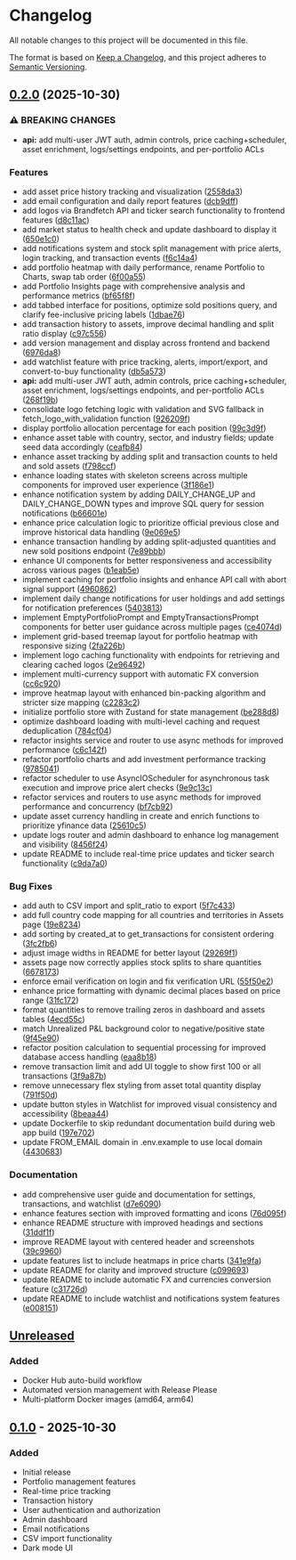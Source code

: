 # Changelog

All notable changes to this project will be documented in this file.

The format is based on [Keep a Changelog](https://keepachangelog.com/en/1.0.0/),
and this project adheres to [Semantic Versioning](https://semver.org/spec/v2.0.0.html).

## [0.2.0](https://github.com/ArthurMTX/Portfolium/compare/v0.1.0...v0.2.0) (2025-10-30)


### ⚠ BREAKING CHANGES

* **api:** add multi-user JWT auth, admin controls, price caching+scheduler, asset enrichment, logs/settings endpoints, and per-portfolio ACLs

### Features

* add asset price history tracking and visualization ([2558da3](https://github.com/ArthurMTX/Portfolium/commit/2558da3fbe9fe6ca811de1d817aa12306ce0bce0))
* add email configuration and daily report features ([dcb9dff](https://github.com/ArthurMTX/Portfolium/commit/dcb9dff90b346e313a8295bf2f332bca0a1d102f))
* add logos via Brandfetch API and ticker search functionality to frontend features ([d8c11ac](https://github.com/ArthurMTX/Portfolium/commit/d8c11acce524fe97320cdc109d62040e0cb5d427))
* add market status to health check and update dashboard to display it ([650e1c0](https://github.com/ArthurMTX/Portfolium/commit/650e1c05e1a059a9d617a5bb8d5250f8edfa1d15))
* add notifications system and stock split management with price alerts, login tracking, and transaction events ([f6c14a4](https://github.com/ArthurMTX/Portfolium/commit/f6c14a4913ef88522a92bdc5c7bc9153954c3c86))
* add portfolio heatmap with daily performance, rename Portfolio to Charts, swap tab order ([6f00a55](https://github.com/ArthurMTX/Portfolium/commit/6f00a5579eee4f45e9d40b06d6782a1e9e87afb3))
* add Portfolio Insights page with comprehensive analysis and performance metrics ([bf65f8f](https://github.com/ArthurMTX/Portfolium/commit/bf65f8f9e3b39ae05c8f8bfc30ac1db0752ddcab))
* add tabbed interface for positions, optimize sold positions query, and clarify fee-inclusive pricing labels ([1dbae76](https://github.com/ArthurMTX/Portfolium/commit/1dbae76d7e602fb6a99370c287fa2a19d292cfb2))
* add transaction history to assets, improve decimal handling and split ratio display ([c97c556](https://github.com/ArthurMTX/Portfolium/commit/c97c5564a79c3a7853da9202032ddc154ee6f7bc))
* add version management and display across frontend and backend ([6976da8](https://github.com/ArthurMTX/Portfolium/commit/6976da80b548cbfb463b0bcbf62a551a666d8a78))
* add watchlist feature with price tracking, alerts, import/export, and convert-to-buy functionality ([db5a573](https://github.com/ArthurMTX/Portfolium/commit/db5a573a7e3973efc9dda859b649d221fd527182))
* **api:** add multi-user JWT auth, admin controls, price caching+scheduler, asset enrichment, logs/settings endpoints, and per-portfolio ACLs ([268f19b](https://github.com/ArthurMTX/Portfolium/commit/268f19b4c82c823d4f337c4302f4c589dbeb1f36))
* consolidate logo fetching logic with validation and SVG fallback in fetch_logo_with_validation function ([926209f](https://github.com/ArthurMTX/Portfolium/commit/926209f2685f4082faa2250f22679172653c437b))
* display portfolio allocation percentage for each position ([99c3d9f](https://github.com/ArthurMTX/Portfolium/commit/99c3d9ff8b61b80d811b4e08f54957dfa578cda5))
* enhance asset table with country, sector, and industry fields; update seed data accordingly ([ceafb84](https://github.com/ArthurMTX/Portfolium/commit/ceafb84192e3a838013281ca42e1306fdd8e27da))
* enhance asset tracking by adding split and transaction counts to held and sold assets ([f798ccf](https://github.com/ArthurMTX/Portfolium/commit/f798ccfadf45967f30eeeffed94fe4355ffee079))
* enhance loading states with skeleton screens across multiple components for improved user experience ([3f186e1](https://github.com/ArthurMTX/Portfolium/commit/3f186e1f9ea90d444b4ac354bab3472541c1db71))
* enhance notification system by adding DAILY_CHANGE_UP and DAILY_CHANGE_DOWN types and improve SQL query for session notifications ([b66601e](https://github.com/ArthurMTX/Portfolium/commit/b66601e613cfc000fa0bb5b439a9fcfe6dc89fa7))
* enhance price calculation logic to prioritize official previous close and improve historical data handling ([9e069e5](https://github.com/ArthurMTX/Portfolium/commit/9e069e5fa014b89c92967dc71f7f78ec3e827bf9))
* enhance transaction handling by adding split-adjusted quantities and new sold positions endpoint ([7e89bbb](https://github.com/ArthurMTX/Portfolium/commit/7e89bbbf10fa45f124ff4d27f573985d37c5b7e9))
* enhance UI components for better responsiveness and accessibility across various pages ([b1eab5e](https://github.com/ArthurMTX/Portfolium/commit/b1eab5e2e19702f741251fad4d053f7d0d5946ba))
* implement caching for portfolio insights and enhance API call with abort signal support ([4960862](https://github.com/ArthurMTX/Portfolium/commit/496086219b02d4af9f94ef2ee314ed4b1b5320b9))
* implement daily change notifications for user holdings and add settings for notification preferences ([5403813](https://github.com/ArthurMTX/Portfolium/commit/540381369556943681a856f77d46135c8ee13b89))
* implement EmptyPortfolioPrompt and EmptyTransactionsPrompt components for better user guidance across multiple pages ([ce4074d](https://github.com/ArthurMTX/Portfolium/commit/ce4074df6c756c80b7c08b782695eba0a2519c85))
* implement grid-based treemap layout for portfolio heatmap with responsive sizing ([2fa226b](https://github.com/ArthurMTX/Portfolium/commit/2fa226b4935533fc533a70bda319337c57817130))
* implement logo caching functionality with endpoints for retrieving and clearing cached logos ([2e96492](https://github.com/ArthurMTX/Portfolium/commit/2e964924220e3e5b07e6f76bc362fb4be51501b4))
* implement multi-currency support with automatic FX conversion ([cc6c920](https://github.com/ArthurMTX/Portfolium/commit/cc6c92095222037780bf2e7a2dd63a0d88e2c15d))
* improve heatmap layout with enhanced bin-packing algorithm and stricter size mapping ([c2283c2](https://github.com/ArthurMTX/Portfolium/commit/c2283c24d1d538b48cd02bcc0a90e5a6f781203b))
* initialize portfolio store with Zustand for state management ([be288d8](https://github.com/ArthurMTX/Portfolium/commit/be288d84c6708b12e23ded69dcef13b517b1d4c5))
* optimize dashboard loading with multi-level caching and request deduplication ([784cf04](https://github.com/ArthurMTX/Portfolium/commit/784cf0457e62aaad228cdf069ccc35828954793c))
* refactor insights service and router to use async methods for improved performance ([c6c142f](https://github.com/ArthurMTX/Portfolium/commit/c6c142f5f12e8cf66cd4e86c65c4508c491ddbbd))
* refactor portfolio charts and add investment performance tracking ([9785041](https://github.com/ArthurMTX/Portfolium/commit/97850413b5c653de8cca3c814d372bd2f55c1938))
* refactor scheduler to use AsyncIOScheduler for asynchronous task execution and improve price alert checks ([9e9c13c](https://github.com/ArthurMTX/Portfolium/commit/9e9c13ce1bf5c55c2f4af87a9268be3d609afbd3))
* refactor services and routers to use async methods for improved performance and concurrency ([bf7cb92](https://github.com/ArthurMTX/Portfolium/commit/bf7cb925c1cc570767a6a09ba382e113cdf941f1))
* update asset currency handling in create and enrich functions to prioritize yfinance data ([25610c5](https://github.com/ArthurMTX/Portfolium/commit/25610c5a8513cd675097e4fb694a4ed5eb0b6880))
* update logs router and admin dashboard to enhance log management and visibility ([8456f24](https://github.com/ArthurMTX/Portfolium/commit/8456f244c56eae40274286206191aa6b99c4709c))
* update README to include real-time price updates and ticker search functionality ([c9da7a0](https://github.com/ArthurMTX/Portfolium/commit/c9da7a0ec5e6c0d46e16d85413340afd203cb838))


### Bug Fixes

* add auth to CSV import and split_ratio to export ([5f7c433](https://github.com/ArthurMTX/Portfolium/commit/5f7c433de148584fa36ad86a7d5bfb387102002b))
* add full country code mapping for all countries and territories in Assets page ([19e8234](https://github.com/ArthurMTX/Portfolium/commit/19e823453ddcb854529451ed62a297a7cb623ed7))
* add sorting by created_at to get_transactions for consistent ordering ([3fc2fb6](https://github.com/ArthurMTX/Portfolium/commit/3fc2fb63d71ecc0ad588f391fb5951885e628058))
* adjust image widths in README for better layout ([29269f1](https://github.com/ArthurMTX/Portfolium/commit/29269f174f01dc5fc88cf7ef4673db5f67313bd4))
* assets page now correctly applies stock splits to share quantities ([6678173](https://github.com/ArthurMTX/Portfolium/commit/66781732f56f15bb211eb2cad9afb51fad742199))
* enforce email verification on login and fix verification URL ([55f50e2](https://github.com/ArthurMTX/Portfolium/commit/55f50e23ca64e4e1a9fbcb6e3eec47c34c75811c))
* enhance price formatting with dynamic decimal places based on price range ([31fc172](https://github.com/ArthurMTX/Portfolium/commit/31fc172d163d0111fbe306a7b90b557504903d27))
* format quantities to remove trailing zeros in dashboard and assets tables ([4ecd55c](https://github.com/ArthurMTX/Portfolium/commit/4ecd55c589d10ae05a1f3b90ab5851278ca883fd))
* match Unrealized P&L background color to negative/positive state ([9f45e90](https://github.com/ArthurMTX/Portfolium/commit/9f45e90156f6877067cdebce80eff7ad7d715ca6))
* refactor position calculation to sequential processing for improved database access handling ([eaa8b18](https://github.com/ArthurMTX/Portfolium/commit/eaa8b18409d0d547cf8cd744ba08ecc1374f9349))
* remove transaction limit and add UI toggle to show first 100 or all transactions ([3f9a87b](https://github.com/ArthurMTX/Portfolium/commit/3f9a87b4e18e71df84cc666c0704f99598960ebd))
* remove unnecessary flex styling from asset total quantity display ([791f50d](https://github.com/ArthurMTX/Portfolium/commit/791f50d2c90bccdbdbd37bcd4746886708d1a174))
* update button styles in Watchlist for improved visual consistency and accessibility ([8beaa44](https://github.com/ArthurMTX/Portfolium/commit/8beaa4427b6048f9bbd4419242a03bf672e78430))
* update Dockerfile to skip redundant documentation build during web app build ([197e702](https://github.com/ArthurMTX/Portfolium/commit/197e7022c614ce0736eec43ac8568f709aab8af4))
* update FROM_EMAIL domain in .env.example to use local domain ([4430683](https://github.com/ArthurMTX/Portfolium/commit/4430683a5acec21c8ac5706cdb5655a30b45eb75))


### Documentation

* add comprehensive user guide and documentation for settings, transactions, and watchlist ([d7e6090](https://github.com/ArthurMTX/Portfolium/commit/d7e6090102e0baf082d016563e7b2d4bfaeb35ce))
* enhance features section with improved formatting and icons ([76d095f](https://github.com/ArthurMTX/Portfolium/commit/76d095fd1c57d27dfce97ddf6a33d6b1a78708de))
* enhance README structure with improved headings and sections ([31ddf1f](https://github.com/ArthurMTX/Portfolium/commit/31ddf1f3ab69fc98474195d8071545d4471d52e8))
* improve README layout with centered header and screenshots ([39c9960](https://github.com/ArthurMTX/Portfolium/commit/39c9960ea64a2f229ff4bc96bd3fc3e9803651a3))
* update features list to include heatmaps in price charts ([341e9fa](https://github.com/ArthurMTX/Portfolium/commit/341e9fa75ed74d886c6dab84ef677adf80bab3ba))
* update README for clarity and improved structure ([c099693](https://github.com/ArthurMTX/Portfolium/commit/c0996930d8558cbee0e35a0cf6ec7c77408e2aae))
* update README to include automatic FX and currencies conversion feature ([c31726d](https://github.com/ArthurMTX/Portfolium/commit/c31726d6d0497a536a16c28df3532edf7fce4aec))
* update README to include watchlist and notifications system features ([e008151](https://github.com/ArthurMTX/Portfolium/commit/e0081514c2fb67d65be1ed7e48e4952e1ab28d31))

## [Unreleased]

### Added
- Docker Hub auto-build workflow
- Automated version management with Release Please
- Multi-platform Docker images (amd64, arm64)

## [0.1.0] - 2025-10-30

### Added
- Initial release
- Portfolio management features
- Real-time price tracking
- Transaction history
- User authentication and authorization
- Admin dashboard
- Email notifications
- CSV import functionality
- Dark mode UI

[Unreleased]: https://github.com/ArthurMTX/Portfolium/compare/v0.1.0...HEAD
[0.1.0]: https://github.com/ArthurMTX/Portfolium/releases/tag/v0.1.0
